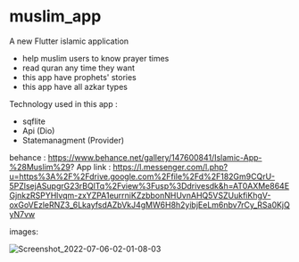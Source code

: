 # muslim_app

A new Flutter islamic application 

- help muslim users to know prayer times
- read quran any time they want 
- this app have prophets' stories
- this app have all azkar types

Technology used in this app :

- sqflite
- Api (Dio)
- Statemanagment (Provider)

behance :
https://www.behance.net/gallery/147600841/Islamic-App-%28Muslim%29?
App link : https://l.messenger.com/l.php?u=https%3A%2F%2Fdrive.google.com%2Ffile%2Fd%2F182Gm9CQrU-5PZlsejASupgrG23rBQlTq%2Fview%3Fusp%3Ddrivesdk&h=AT0AXMe864EGjnkzRSPYHlvqm-zxYZPA1eurrniKZzbbonNHUvnAHQ5VSZUukfiKhgV-oxGoVEzleRNZ3_6LkayfsdAZbVkJ4gMW6H8h2yibjEeLm6nbv7rCy_RSa0KjQyN7vw

images:


![Screenshot_2022-07-06-02-01-08-03](https://user-images.githubusercontent.com/50383579/177547676-c53739ef-675b-47cf-a7f5-c7dc2d664635.png)
